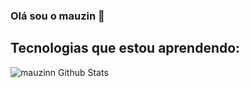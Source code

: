 ### Olá sou o mauzin 👋

## Tecnologias que estou aprendendo:

![mauzinn Github Stats](https://github-readme-stats.vercel.app/api/top-langs/?username={mauzinn}&theme=blue-green)
